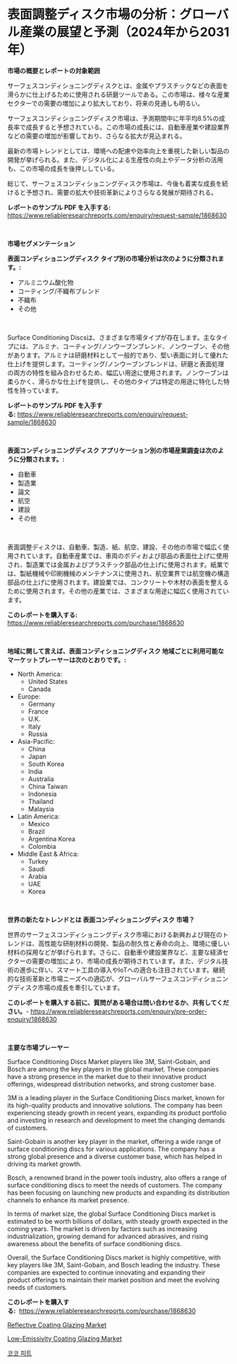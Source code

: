 <p><h1>表面調整ディスク市場の分析：グローバル産業の展望と予測（2024年から2031年）</h1></p><p><strong>市場の概要とレポートの対象範囲</strong></p>
<p><p>サーフェスコンディショニングディスクとは、金属やプラスチックなどの表面を滑らかに仕上げるために使用される研磨ツールである。この市場は、様々な産業セクターでの需要の増加により拡大しており、将来の見通しも明るい。</p><p>サーフェスコンディショニングディスク市場は、予測期間中に年平均8.5%の成長率で成長すると予想されている。この市場の成長には、自動車産業や建設業界などの需要の増加が影響しており、さらなる拡大が見込まれる。</p><p>最新の市場トレンドとしては、環境への配慮や効率向上を重視した新しい製品の開発が挙げられる。また、デジタル化による生産性の向上やデータ分析の活用も、この市場の成長を後押ししている。</p><p>総じて、サーフェスコンディショニングディスク市場は、今後も着実な成長を続けると予想され、需要の拡大や技術革新によりさらなる発展が期待される。</p></p>
<p><strong>レポートのサンプル PDF を入手する:</strong> <a href="https://www.reliableresearchreports.com/enquiry/request-sample/1868630">https://www.reliableresearchreports.com/enquiry/request-sample/1868630</a></p>
<p>&nbsp;</p>
<p><strong>市場セグメンテーション</strong></p>
<p><strong>表面コンディショニングディスク タイプ別の市場分析は次のように分類されます。:</strong></p>
<p><ul><li>アルミニウム酸化物</li><li>コーティング/不織布ブレンド</li><li>不織布</li><li>その他</li></ul></p>
<p>&nbsp;</p>
<p><p>Surface Conditioning Discsは、さまざまな市場タイプが存在します。主なタイプには、アルミナ、コーティング/ノンウーブンブレンド、ノンウーブン、その他があります。アルミナは研磨材料として一般的であり、堅い表面に対して優れた仕上げを提供します。コーティング/ノンウーブンブレンドは、研磨と表面処理の両方の特性を組み合わせるため、幅広い用途に使用されます。ノンウーブンは柔らかく、滑らかな仕上げを提供し、その他のタイプは特定の用途に特化した特性を持っています。</p></p>
<p><strong>レポートのサンプル PDF を入手する:</strong>&nbsp;<a href="https://www.reliableresearchreports.com/enquiry/request-sample/1868630">https://www.reliableresearchreports.com/enquiry/request-sample/1868630</a></p>
<p>&nbsp;</p>
<p><strong> 表面コンディショニングディスク アプリケーション別の市場産業調査は次のように分類されます。:</strong></p>
<p><ul><li>自動車</li><li>製造業</li><li>論文</li><li>航空</li><li>建設</li><li>その他</li></ul></p>
<p>&nbsp;</p>
<p><p>表面調整ディスクは、自動車、製造、紙、航空、建設、その他の市場で幅広く使用されています。自動車産業では、車両のボディおよび部品の表面仕上げに使用され、製造業では金属およびプラスチック部品の仕上げに使用されます。紙業では、製紙機械や印刷機械のメンテナンスに使用され、航空業界では航空機の構造部品の仕上げに使用されます。建設業では、コンクリートや木材の表面を整えるために使用されます。その他の産業では、さまざまな用途に幅広く使用されています。</p></p>
<p><strong>このレポートを購入する:</strong>&nbsp; <a href="https://www.reliableresearchreports.com/purchase/1868630">https://www.reliableresearchreports.com/purchase/1868630</a></p>
<p>&nbsp;</p>
<p><strong>地域に関して言えば、表面コンディショニングディスク 地域ごとに利用可能なマーケットプレーヤーは次のとおりです。:</strong></p>
<p><ul>
    <li>
        North America:
        <ul>
            <li>United States</li>
            <li>Canada</li>
        </ul>
    </li>
    <li>
        Europe:
        <ul>
            <li>Germany</li>
            <li>France</li>
            <li>U.K.</li>
            <li>Italy</li>
            <li>Russia</li>
        </ul>
    </li>
    <li>
        Asia-Pacific:
        <ul>
            <li>China</li>
            <li>Japan</li>
            <li>South Korea</li>
            <li>India</li>
            <li>Australia</li>
            <li>China Taiwan</li>
            <li>Indonesia</li>
            <li>Thailand</li>
            <li>Malaysia</li>
        </ul>
    </li>
    <li>
        Latin America:
        <ul>
            <li>Mexico</li>
            <li>Brazil</li>
            <li>Argentina Korea</li>
            <li>Colombia</li>
        </ul>
    </li>
    <li>
        Middle East & Africa:
        <ul>
            <li>Turkey</li>
            <li>Saudi</li>
            <li>Arabia</li>
            <li>UAE</li>
            <li>Korea</li>
        </ul>
    </li>
    </ul></p>
<p>&nbsp;</p>
<p><strong>世界の新たなトレンドとは 表面コンディショニングディスク 市場？</strong></p>
<p><p>世界のサーフェスコンディショニングディスク市場における新興および現在のトレンドは、高性能な研削材料の開発、製品の耐久性と寿命の向上、環境に優しい材料の採用などが挙げられます。さらに、自動車や建設業界など、主要な経済セクターの需要の増加により、市場の成長が期待されています。また、デジタル技術の進歩に伴い、スマート工具の導入やIoTへの適合も注目されています。継続的な技術革新と市場ニーズへの適応が、グローバルサーフェスコンディショニングディスク市場の成長を牽引しています。</p></p>
<p><strong>このレポートを購入する前に、質問がある場合は問い合わせるか、共有してください。</strong>- <a href="https://www.reliableresearchreports.com/enquiry/pre-order-enquiry/1868630">https://www.reliableresearchreports.com/enquiry/pre-order-enquiry/1868630</a></p>
<p>&nbsp;</p>
<p><strong>主要な市場プレーヤー</strong></p>
<p><p>Surface Conditioning Discs Market players like 3M, Saint-Gobain, and Bosch are among the key players in the global market. These companies have a strong presence in the market due to their innovative product offerings, widespread distribution networks, and strong customer base.</p><p>3M is a leading player in the Surface Conditioning Discs market, known for its high-quality products and innovative solutions. The company has been experiencing steady growth in recent years, expanding its product portfolio and investing in research and development to meet the changing demands of customers.</p><p>Saint-Gobain is another key player in the market, offering a wide range of surface conditioning discs for various applications. The company has a strong global presence and a diverse customer base, which has helped in driving its market growth.</p><p>Bosch, a renowned brand in the power tools industry, also offers a range of surface conditioning discs to meet the needs of customers. The company has been focusing on launching new products and expanding its distribution channels to enhance its market presence.</p><p>In terms of market size, the global Surface Conditioning Discs market is estimated to be worth billions of dollars, with steady growth expected in the coming years. The market is driven by factors such as increasing industrialization, growing demand for advanced abrasives, and rising awareness about the benefits of surface conditioning discs.</p><p>Overall, the Surface Conditioning Discs market is highly competitive, with key players like 3M, Saint-Gobain, and Bosch leading the industry. These companies are expected to continue innovating and expanding their product offerings to maintain their market position and meet the evolving needs of customers.</p></p>
<p><strong>このレポートを購入する:</strong>&nbsp;&nbsp;<a href="https://www.reliableresearchreports.com/purchase/1868630">https://www.reliableresearchreports.com/purchase/1868630</a></p>
<p><p><a href="https://github.com/jodemen/Market-Research-Report-List-1/blob/main/reflective-coating-glazing-market.md">Reflective Coating Glazing Market</a></p><p><a href="https://github.com/Sarissaschmalingtr6fz2739/Market-Research-Report-List-1/blob/main/low-emissivity-coating-glazing-market.md">Low-Emissivity Coating Glazing Market</a></p><p><a href="https://medium.com/@dewayneber2023/%EC%BD%94%EC%BD%94-%ED%94%BC%ED%8A%B8-%EC%8B%9C%EC%9E%A5-2031%EB%85%84%EA%B9%8C%EC%A7%80%EC%9D%98-%EC%84%B1%EA%B3%B5%EC%A0%81%EC%9D%B8-%EB%B9%84%EC%A6%88%EB%8B%88%EC%8A%A4-%EC%A0%84%EB%9E%B5%EC%9D%84-%EC%98%88%EC%B8%A1%ED%95%98%EB%8A%94-%EC%97%B4%EC%87%A0-cdab373bf129">코코 피트</a></p></p>